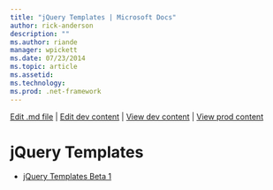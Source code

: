 ```yaml
---
title: "jQuery Templates | Microsoft Docs"
author: rick-anderson
description: ""
ms.author: riande
manager: wpickett
ms.date: 07/23/2014
ms.topic: article
ms.assetid: 
ms.technology: 
ms.prod: .net-framework
---
```

[Edit .md file](C:\Projects\msc\dev\Msc.Www\Web.ASP\App_Data\github\ajax\cdn\index.md) | [Edit dev content](http://www.aspdev.net/umbraco#/content/content/edit/59186) | [View dev content](http://docs.aspdev.net/tutorials/ajax/cdn/jquery-templates/index.html) | [View prod content](http://www.asp.net/ajax/cdn/jquery-templates)

jQuery Templates
====================
- [jQuery Templates Beta 1](cdnjquerytemplatesbeta1.md)